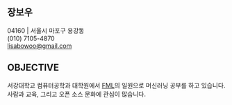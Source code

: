 ## 장보우 
04160 | 서울시 마포구 용강동 <br>
(010) 7105-4870 <br>
lisabowoo@gmail.com <br>

## OBJECTIVE
서강대학교 컴퓨터공학과 대학원에서 [FML](http://fml.sogang.ac.kr)의 일원으로 머신러닝 공부를 하고 있습니다. <br>
사람과 교육, 그리고 오픈 소스 문화에 관심이 많습니다.
